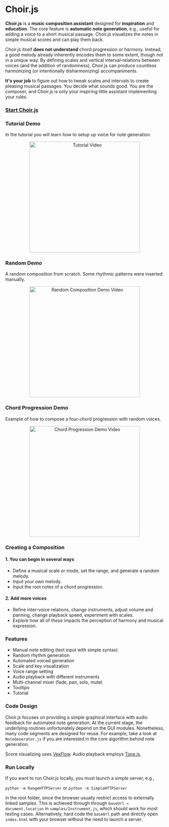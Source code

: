 # Choir.js

**Choir.js** is a **music composition assistant** designed for **inspiration** and **education**. The core feature is **automatic note generation**,  e.g., useful for adding a voice to a short musical passage. Choir.js visualizes the notes in simple musical scores and can play them back.

Choir.js itself **does not understand** chord progression or harmony. Instead, a good melody already inherently encodes them to some extent, though not in a unique way. By defining scales and vertical interval-relations between voices (and the addition of randomness), Choir.js can produce countless harmonizing (or intentionally disharmonizing) accompaniments.

**It's your job** to figure out how to tweak scales and intervals to create pleasing musical passages. You decide what sounds good. You are the composer, and Choir.js is only your inspiring little assistant implementing your rules.

### [Start Choir.js](https://smilster.github.io/Choir.js)



### Tutorial Demo
In the tutorial you will learn how to setup up voice for note generation.
<div align="center">
 <a href="https://smilster.github.io/Choir.js/videos/tutorial.mp4">
    <img alt="Tutorial Video" Demo src="https://smilster.github.io/Choir.js/videos/tutorial_thumb.png" width="350px"></img>
 </a>
</div>

### Random Demo
A random composition from scratch. Some rhythmic patterns were inserted manually. 
<div align="center">
 <a href="https://smilster.github.io/Choir.js/videos/random.mp4">
    <img alt="Random Composition Demo Video" src="https://smilster.github.io/Choir.js/videos/random_thumb.png" width="350px"></img>
 </a>
</div>

### Chord Progression Demo
Example of how to compose a four-chord progression with random voices.
<div align="center">
 <a href="https://smilster.github.io/Choir.js/videos/chord-progression.mp4">
    <img alt="Chord Progression Demo Video" src="https://smilster.github.io/Choir.js/videos/chord-progression_thumb.png" width="350px"></img>
 </a>
</div>


### Creating a Composition

#### 1. You can begin in several ways
- Define a musical scale or mode, set the range, and generate a random melody.
- Input your own melody.
- Input the root notes of a chord progression.


#### 2. Add more voices
- Refine inter-voice relations, change instruments, adjust volume and panning, change playback speed, experiment with scales.
- Explore how all of these impacts the perception of harmony and musical expression. 

### Features
- Manual note editing (text input with simple syntax)
- Random rhythm generation
- Automated voiced generation
- Scale and key visualization
- Voice range setting
- Audio playback with different instruments
- Multi-channel mixer (fade, pan, solo, mute)
- Tooltips
- Tutorial


### Code Design
Choir.js focuses on providing a simple graphical interface with audio feedback for automated note generation. At the current stage, the underlying routines unfortunately depend on the GUI modules. Nonetheless, many code segments are designed for reuse. For example, take a look at `NoteGenerator.js` if you are interested in the core algorithm behind note generation.

Score visualizing uses [VexFlow](https://www.vexflow.com/).
Audio playback employs [Tone.js](https://tonejs.github.io/).

### Run Locally

If you want to run Choir.js locally, you must launch a simple server, e.g.,

`python -m RangeHTTPServer` or `python -m SimpleHTTPServer`

in the root folder, since the browser usually restrict access to externally linked samples. This is achieved through through `baseUrl = document.location` in `samples/Instrument.js`, which should work for most testing cases. Alternatively, hard code the `baseUrl` path and directly open `index.html` with your browser without the need to launch a server.





